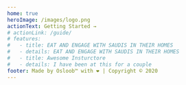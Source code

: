 ```yaml
---
home: true
heroImage: /images/logo.png
actionText: Getting Started →
# actionLink: /guide/
# features:
#   - title: EAT AND ENGAGE WITH SAUDIS IN THEIR HOMES
#   - details: EAT AND ENGAGE WITH SAUDIS IN THEIR HOMES
#   - title: Awesome Insturctore
#   - details: I have been at this for a couple
footer: Made by Osloob™ with ❤️ | Copyright © 2020
---
```

